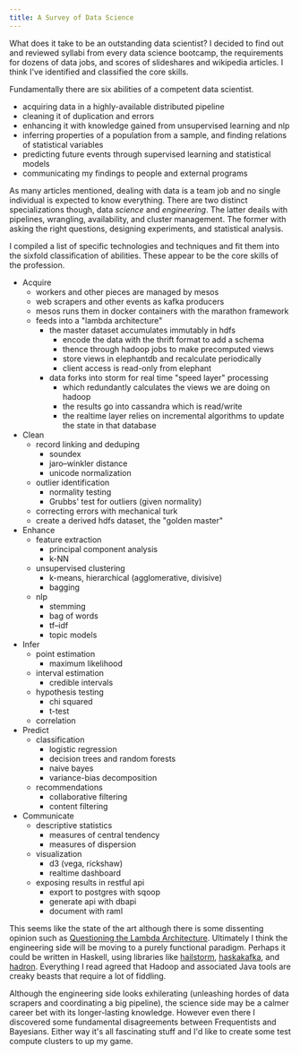 ```yaml
---
title: A Survey of Data Science
---
```


What does it take to be an outstanding data scientist? I decided
to find out and reviewed syllabi from every data science bootcamp,
the requirements for dozens of data jobs, and scores of slideshares
and wikipedia articles. I think I've identified and classified the
core skills.

Fundamentally there are six abilities of a competent data scientist.

* acquiring data in a highly-available distributed pipeline
* cleaning it of duplication and errors
* enhancing it with knowledge gained from unsupervised learning and nlp
* inferring properties of a population from a sample, and
  finding relations of statistical variables
* predicting future events through supervised learning and
  statistical models
* communicating my findings to people and external programs

As many articles mentioned, dealing with data is a team job and no
single individual is expected to know everything. There are two
distinct specializations though, data *science* and *engineering*.
The latter deails with pipelines, wrangling, availability, and
cluster management. The former with asking the right questions,
designing experiments, and statistical analysis.

I compiled a list of specific technologies and techniques and fit
them into the sixfold classification of abilities. These appear to
be the core skills of the profession.

* Acquire
    - workers and other pieces are managed by mesos
    - web scrapers and other events as kafka producers
    - mesos runs them in docker containers with the marathon framework
    - feeds into a "lambda architecture"
        - the master dataset accumulates immutably in hdfs
            - encode the data with the thrift format to add a schema
            - thence through hadoop jobs to make precomputed views
            - store views in elephantdb and recalculate periodically
            - client access is read-only from elephant
        - data forks into storm for real time "speed layer" processing
            - which redundantly calculates the views we are doing on hadoop
            - the results go into cassandra which is read/write
            - the realtime layer relies on incremental algorithms to update
              the state in that database
* Clean
    - record linking and deduping
        - soundex
        - jaro–winkler distance
        - unicode normalization
    - outlier identification
        - normality testing
        - Grubbs' test for outliers (given normality)
    - correcting errors with mechanical turk
    - create a derived hdfs dataset, the "golden master"
* Enhance
    - feature extraction
        - principal component analysis
        - k-NN
    - unsupervised clustering
        - k-means, hierarchical (agglomerative, divisive)
        - bagging
    - nlp
        - stemming
        - bag of words
        - tf–idf
        - topic models
* Infer
    - point estimation
        - maximum likelihood
    - interval estimation
        - credible intervals
    - hypothesis testing
        - chi squared
        - t-test
    - correlation
* Predict
    - classification
        - logistic regression
        - decision trees and random forests
        - naive bayes
        - variance-bias decomposition
    - recommendations
        - collaborative filtering
        - content filtering
* Communicate
    - descriptive statistics
        - measures of central tendency
        - measures of dispersion
    - visualization
        - d3 (vega, rickshaw)
        - realtime dashboard
    - exposing results in restful api
        - export to postgres with sqoop
        - generate api with dbapi
        - document with raml

This seems like the state of the art although there is some dissenting
opinion such as [Questioning the Lambda
Architecture](http://radar.oreilly.com/2014/07/questioning-the-lambda-architecture.html).
Ultimately I think the engineering side will be moving to a purely
functional paradigm. Perhaps it could be written in Haskell, using
libraries like [hailstorm](https://hailstorm-hs.github.io/hailstorm/),
[haskakafka](https://github.com/cosbynator/haskakafka), and
[hadron](https://github.com/Soostone/hadron). Everything I read
agreed that Hadoop and associated Java tools are creaky beasts that
require a lot of fiddling.

Although the engineering side looks exhilerating (unleashing hordes
of data scrapers and coordinating a big pipeline), the science side
may be a calmer career bet with its longer-lasting knowledge.
However even there I discovered some fundamental disagreements
between Frequentists and Bayesians. Either way it's all fascinating
stuff and I'd like to create some test compute clusters to up my
game.
